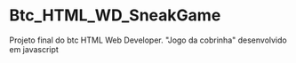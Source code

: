 # Btc_HTML_WD_SneakGame
Projeto final do btc HTML Web Developer. "Jogo da cobrinha" desenvolvido em javascript
